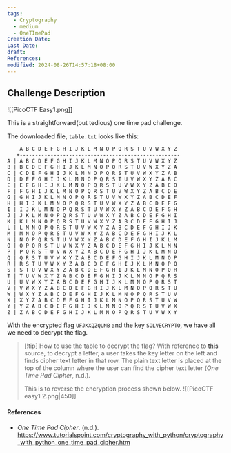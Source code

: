 ```yaml
---
tags:
  - Cryptography
  - medium
  - OneTImePad
Creation Date: 
Last Date: 
draft: 
References: 
modified: 2024-08-26T14:57:18+08:00
---
```

## Challenge Description
![[PicoCTF Easy1.png]]

This is a straightforward(but tedious) one time pad challenge. 

The downloaded file, `table.txt` looks like this:
```
    A B C D E F G H I J K L M N O P Q R S T U V W X Y Z 
   +----------------------------------------------------
A | A B C D E F G H I J K L M N O P Q R S T U V W X Y Z
B | B C D E F G H I J K L M N O P Q R S T U V W X Y Z A
C | C D E F G H I J K L M N O P Q R S T U V W X Y Z A B
D | D E F G H I J K L M N O P Q R S T U V W X Y Z A B C
E | E F G H I J K L M N O P Q R S T U V W X Y Z A B C D
F | F G H I J K L M N O P Q R S T U V W X Y Z A B C D E
G | G H I J K L M N O P Q R S T U V W X Y Z A B C D E F
H | H I J K L M N O P Q R S T U V W X Y Z A B C D E F G
I | I J K L M N O P Q R S T U V W X Y Z A B C D E F G H
J | J K L M N O P Q R S T U V W X Y Z A B C D E F G H I
K | K L M N O P Q R S T U V W X Y Z A B C D E F G H I J
L | L M N O P Q R S T U V W X Y Z A B C D E F G H I J K
M | M N O P Q R S T U V W X Y Z A B C D E F G H I J K L
N | N O P Q R S T U V W X Y Z A B C D E F G H I J K L M
O | O P Q R S T U V W X Y Z A B C D E F G H I J K L M N
P | P Q R S T U V W X Y Z A B C D E F G H I J K L M N O
Q | Q R S T U V W X Y Z A B C D E F G H I J K L M N O P
R | R S T U V W X Y Z A B C D E F G H I J K L M N O P Q
S | S T U V W X Y Z A B C D E F G H I J K L M N O P Q R
T | T U V W X Y Z A B C D E F G H I J K L M N O P Q R S
U | U V W X Y Z A B C D E F G H I J K L M N O P Q R S T
V | V W X Y Z A B C D E F G H I J K L M N O P Q R S T U
W | W X Y Z A B C D E F G H I J K L M N O P Q R S T U V
X | X Y Z A B C D E F G H I J K L M N O P Q R S T U V W
Y | Y Z A B C D E F G H I J K L M N O P Q R S T U V W X
Z | Z A B C D E F G H I J K L M N O P Q R S T U V W X Y
```

With the encrypted flag `UFJKXQZQUNB` and the key `SOLVECRYPTO`, we have all we need to decrypt the flag. 

>[!tip] How to use the table to decrypt the flag?
>With reference to [this](https://www.tutorialspoint.com/cryptography_with_python/cryptography_with_python_one_time_pad_cipher.htm) source, to decrypt a letter, a user takes the key letter on the left and finds cipher text letter in that row. The plain text letter is placed at the top of the column where the user can find the cipher text letter (_One Time Pad Cipher_, n.d.).
>
>This is to reverse the encryption process shown below.
>![[PicoCTF easy1 2.png|450]]


#### References
- _One Time Pad Cipher_. (n.d.). https://www.tutorialspoint.com/cryptography_with_python/cryptography_with_python_one_time_pad_cipher.htm
